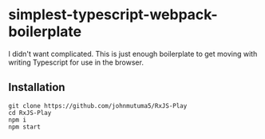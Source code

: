 # simplest-typescript-webpack-boilerplate

I didn't want complicated. This is just enough boilerplate to get moving with
writing Typescript for use in the browser.

## Installation

```
git clone https://github.com/johnmutuma5/RxJS-Play
cd RxJS-Play
npm i
npm start
```

